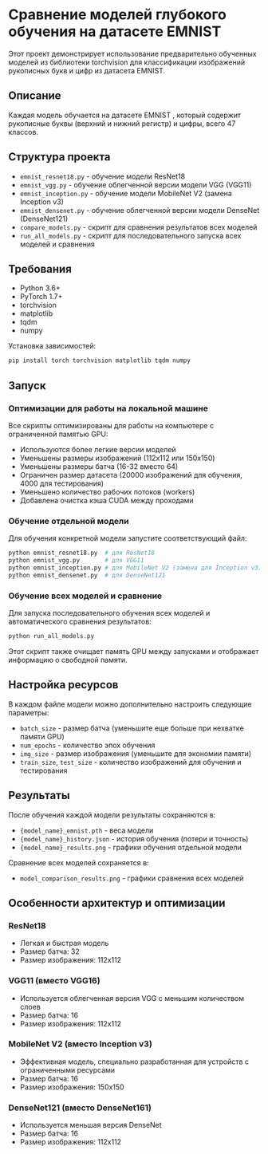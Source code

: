 # Сравнение моделей глубокого обучения на датасете EMNIST

Этот проект демонстрирует использование предварительно обученных моделей из библиотеки torchvision для классификации изображений рукописных букв и цифр из датасета EMNIST.

## Описание

Каждая модель обучается на датасете EMNIST , который содержит рукописные буквы (верхний и нижний регистр) и цифры, всего 47 классов.

## Структура проекта

- `emnist_resnet18.py` - обучение модели ResNet18
- `emnist_vgg.py` - обучение облегченной версии модели VGG (VGG11)
- `emnist_inception.py` - обучение модели MobileNet V2 (замена Inception v3)
- `emnist_densenet.py` - обучение облегченной версии модели DenseNet (DenseNet121)
- `compare_models.py` - скрипт для сравнения результатов всех моделей
- `run_all_models.py` - скрипт для последовательного запуска всех моделей и сравнения

## Требования

- Python 3.6+
- PyTorch 1.7+
- torchvision
- matplotlib
- tqdm
- numpy

Установка зависимостей:

```bash
pip install torch torchvision matplotlib tqdm numpy
```

## Запуск

### Оптимизации для работы на локальной машине

Все скрипты оптимизированы для работы на компьютере с ограниченной памятью GPU:
- Используются более легкие версии моделей
- Уменьшены размеры изображений (112x112 или 150x150)
- Уменьшены размеры батча (16-32 вместо 64)
- Ограничен размер датасета (20000 изображений для обучения, 4000 для тестирования)
- Уменьшено количество рабочих потоков (workers)
- Добавлена очистка кэша CUDA между проходами

### Обучение отдельной модели

Для обучения конкретной модели запустите соответствующий файл:

```bash
python emnist_resnet18.py  # для ResNet18
python emnist_vgg.py       # для VGG11
python emnist_inception.py # для MobileNet V2 (замена для Inception v3)
python emnist_densenet.py  # для DenseNet121
```

### Обучение всех моделей и сравнение

Для запуска последовательного обучения всех моделей и автоматического сравнения результатов:

```bash
python run_all_models.py
```

Этот скрипт также очищает память GPU между запусками и отображает информацию о свободной памяти.

## Настройка ресурсов

В каждом файле модели можно дополнительно настроить следующие параметры:

- `batch_size` - размер батча (уменьшите еще больше при нехватке памяти GPU)
- `num_epochs` - количество эпох обучения
- `img_size` - размер изображения (уменьшите для экономии памяти)
- `train_size`, `test_size` - количество изображений для обучения и тестирования

## Результаты

После обучения каждой модели результаты сохраняются в:
- `{model_name}_emnist.pth` - веса модели
- `{model_name}_history.json` - история обучения (потери и точность)
- `{model_name}_results.png` - графики обучения отдельной модели

Сравнение всех моделей сохраняется в:
- `model_comparison_results.png` - графики сравнения всех моделей

## Особенности архитектур и оптимизации

### ResNet18
- Легкая и быстрая модель
- Размер батча: 32
- Размер изображения: 112x112

### VGG11 (вместо VGG16)
- Используется облегченная версия VGG с меньшим количеством слоев
- Размер батча: 16
- Размер изображения: 112x112

### MobileNet V2 (вместо Inception v3)
- Эффективная модель, специально разработанная для устройств с ограниченными ресурсами
- Размер батча: 16
- Размер изображения: 150x150

### DenseNet121 (вместо DenseNet161)
- Используется меньшая версия DenseNet
- Размер батча: 16
- Размер изображения: 112x112

